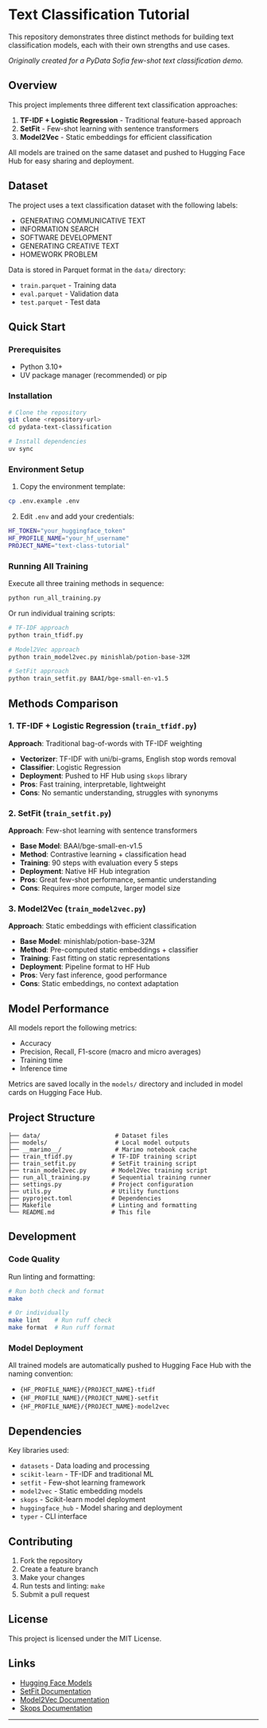 # Text Classification Tutorial

This repository demonstrates three distinct methods for building text classification models, each with their own strengths and use cases.

*Originally created for a PyData Sofia few-shot text classification demo.*

## Overview

This project implements three different text classification approaches:

1. **TF-IDF + Logistic Regression** - Traditional feature-based approach
2. **SetFit** - Few-shot learning with sentence transformers
3. **Model2Vec** - Static embeddings for efficient classification

All models are trained on the same dataset and pushed to Hugging Face Hub for easy sharing and deployment.

## Dataset

The project uses a text classification dataset with the following labels:
- GENERATING COMMUNICATIVE TEXT
- INFORMATION SEARCH
- SOFTWARE DEVELOPMENT
- GENERATING CREATIVE TEXT
- HOMEWORK PROBLEM

Data is stored in Parquet format in the `data/` directory:
- `train.parquet` - Training data
- `eval.parquet` - Validation data
- `test.parquet` - Test data

## Quick Start

### Prerequisites

- Python 3.10+
- UV package manager (recommended) or pip

### Installation

```bash
# Clone the repository
git clone <repository-url>
cd pydata-text-classification

# Install dependencies
uv sync
```

### Environment Setup

1. Copy the environment template:
```bash
cp .env.example .env
```

2. Edit `.env` and add your credentials:
```bash
HF_TOKEN="your_huggingface_token"
HF_PROFILE_NAME="your_hf_username"
PROJECT_NAME="text-class-tutorial"
```

### Running All Training

Execute all three training methods in sequence:

```bash
python run_all_training.py
```

Or run individual training scripts:

```bash
# TF-IDF approach
python train_tfidf.py

# Model2Vec approach
python train_model2vec.py minishlab/potion-base-32M

# SetFit approach
python train_setfit.py BAAI/bge-small-en-v1.5
```

## Methods Comparison

### 1. TF-IDF + Logistic Regression (`train_tfidf.py`)

**Approach**: Traditional bag-of-words with TF-IDF weighting
- **Vectorizer**: TF-IDF with uni/bi-grams, English stop words removal
- **Classifier**: Logistic Regression
- **Deployment**: Pushed to HF Hub using `skops` library
- **Pros**: Fast training, interpretable, lightweight
- **Cons**: No semantic understanding, struggles with synonyms

### 2. SetFit (`train_setfit.py`)

**Approach**: Few-shot learning with sentence transformers
- **Base Model**: BAAI/bge-small-en-v1.5
- **Method**: Contrastive learning + classification head
- **Training**: 90 steps with evaluation every 5 steps
- **Deployment**: Native HF Hub integration
- **Pros**: Great few-shot performance, semantic understanding
- **Cons**: Requires more compute, larger model size

### 3. Model2Vec (`train_model2vec.py`)

**Approach**: Static embeddings with efficient classification
- **Base Model**: minishlab/potion-base-32M
- **Method**: Pre-computed static embeddings + classifier
- **Training**: Fast fitting on static representations
- **Deployment**: Pipeline format to HF Hub
- **Pros**: Very fast inference, good performance
- **Cons**: Static embeddings, no context adaptation

## Model Performance

All models report the following metrics:
- Accuracy
- Precision, Recall, F1-score (macro and micro averages)
- Training time
- Inference time

Metrics are saved locally in the `models/` directory and included in model cards on Hugging Face Hub.

## Project Structure

```
├── data/                     # Dataset files
├── models/                   # Local model outputs
├── __marimo__/               # Marimo notebook cache
├── train_tfidf.py           # TF-IDF training script
├── train_setfit.py          # SetFit training script
├── train_model2vec.py       # Model2Vec training script
├── run_all_training.py      # Sequential training runner
├── settings.py              # Project configuration
├── utils.py                 # Utility functions
├── pyproject.toml           # Dependencies
├── Makefile                 # Linting and formatting
└── README.md                # This file
```

## Development

### Code Quality

Run linting and formatting:

```bash
# Run both check and format
make

# Or individually
make lint    # Run ruff check
make format  # Run ruff format
```

### Model Deployment

All trained models are automatically pushed to Hugging Face Hub with the naming convention:
- `{HF_PROFILE_NAME}/{PROJECT_NAME}-tfidf`
- `{HF_PROFILE_NAME}/{PROJECT_NAME}-setfit`
- `{HF_PROFILE_NAME}/{PROJECT_NAME}-model2vec`

## Dependencies

Key libraries used:
- `datasets` - Data loading and processing
- `scikit-learn` - TF-IDF and traditional ML
- `setfit` - Few-shot learning framework
- `model2vec` - Static embedding models
- `skops` - Scikit-learn model deployment
- `huggingface_hub` - Model sharing and deployment
- `typer` - CLI interface

## Contributing

1. Fork the repository
2. Create a feature branch
3. Make your changes
4. Run tests and linting: `make`
5. Submit a pull request

## License

This project is licensed under the MIT License.

## Links

- [Hugging Face Models](https://huggingface.co/krumeto)
- [SetFit Documentation](https://huggingface.co/docs/setfit)
- [Model2Vec Documentation](https://github.com/MinishLab/model2vec)
- [Skops Documentation](https://skops.readthedocs.io/)

---
